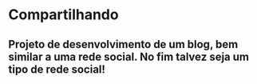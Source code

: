 # Compartilhando

## Projeto de desenvolvimento de um blog, bem similar a uma rede social. No fim talvez seja um tipo de rede social!
